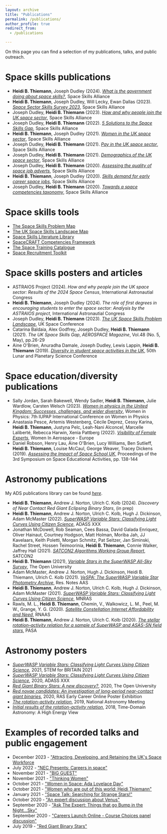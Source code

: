 ```yaml
---
layout: archive
title: "Publications"
permalink: /publications/
author_profile: true
redirect_from: 
  - /publications

---
```


On this page you can find a selection of my publications, talks, and public outreach.

Space skills publications
======
* **Heidi B. Thiemann**, Joseph Dudley (2024). _[What is the government doing about space skills?](https://spaceskills.org/what-is-government-doing)_, Space Skills Alliance
* **Heidi B. Thiemann**, Joseph Dudley, Will Lecky, Ewan Dallas (2023). _[Space Sector Skills Survey 2023](https://www.gov.uk/government/publications/space-sector-skills-survey-2023)_, Space Skills Alliance
* Joseph Dudley, **Heidi B. Thiemann** (2023). _[How and why people join the UK space sector](https://spaceskills.org/census-routes)_, Space Skills Alliance
* Joseph Dudley, **Heidi B. Thiemann** (2022). _[5 Solutions to the Space Skills Gap](https://spaceskills.org/news-post?p=_20220905-5-solutions)_, Space Skills Alliance
* **Heidi B. Thiemann**, Joseph Dudley (2021). _[Women in the UK space sector](https://spaceskills.org/women-report)_, Space Skills Alliance
* Joseph Dudley, **Heidi B. Thiemann** (2021). _[Pay in the UK space sector](https://spaceskills.org/census-pay)_, Space Skills Alliance
* Joseph Dudley, **Heidi B. Thiemann** (2021). _[Demographics of the UK space sector](https://spaceskills.org/census)_, Space Skills Alliance
* Joseph Dudley, **Heidi B. Thiemann** (2020). _[Assessing the quality of space job adverts](https://spaceskills.org/job-advert-quality)_, Space Skills Alliance
* **Heidi B. Thiemann**, Joseph Dudley (2020). _[Skills demand for early career space jobs](https://spaceskills.org/skills-demand-for-early-career-space-jobs)_, Space Skills Alliance
* Joseph Dudley, **Heidi B. Thiemann** (2020). _[Towards a space competencies taxonomy](https://spaceskills.org/towards-a-space-competencies-taxonomy)_, Space Skills Alliance

Space skills tools
======
* [The Space Skills Problem Map](https://spaceskills.org/problem-map)
* [The UK Space Skills Landscape Map](https://spaceskills.org/landscape)
* [Space Skills Literature Library](https://spaceskills.org/library)
* [SpaceCRAFT Competencies Framework](https://craft.spaceskills.org/)
* [The Space Training Catalogue](https://training.spaceskills.org/)
* [Space Recruitment Toolkit](https://spaceskills.org/toolkit)

Space skills posters and articles
======
* ASTRAIOS Project (2024). _How and why people join the UK space sector: Results of the 2024 Space Census_, International Astronautial Congress
* **Heidi B. Thiemann**, Joseph Dudley (2024). _The role of first degrees in encouraging students to enter the space sector: Analysis by the ASTRAIOS project_, International Astronautial Congress
* Joseph Dudley, **Heidi B. Thiemann** (2023). _[The UK Space Skills Problem Landscape](https://www.spaceconference.co.uk/ukspaceconference2023/posterzone)_, UK Space Conference
* Catarina Baldaia, Alex Godfrey, Joseph Dudley, **Heidi B. Thiemann** (2021). _The UK Space Skills Gap_, _AEROSPACE Magazine_, Vol.48 (No. 5, May), pp.26-29
* Aine O'Brien, Anuradha Damale, Joseph Dudley, Lewis Lappin, **Heidi B. Thiemann** (2019). _[Diversity in student space activities in the UK](https://www.hou.usra.edu/meetings/lpsc2019/eposter/2380.pdf)_, 50th Lunar and Planetary Science Conference

Space education/diversity publications
======
* Sally Jordan, Sarah Bakewell, Wendy Sadler, **Heidi B. Thiemann**, Julie Wardlow, Carsten Welsch (2023). _[Women in physics in the United Kingdom: Successes, challenges, and wider diversity](https://pubs.aip.org/aip/acp/article/3040/1/050041/2922056/Women-in-physics-in-the-United-Kingdom-Successes)_, Women in Physics: 7th IUPAP International Conference on Women in Physics
* Anastasia Pesce, Artemis Westenberg, Cécile Deprez, Cessy Karina, **Heidi B. Thiemann**, Justyna Pelc, Leah-Nani Alconcel, Marcelle Laliberté, Rebecca Harwin, Xenia Pattberg (2022). _[Visibility of Female Experts](https://www.wia-europe.org/wia-e-working-groups/white-paper-visibility-of-female-experts/)_, Women In Aerospace - Europe
* Daniel Robson, Henry Lau, Áine O'Brien, Lucy Williams, Ben Sutlieff, **Heidi B. Thiemann**, Louise McCaul, George Weaver, Tracey Dickens (2019). _[Assessing the Impact of Space School UK](https://arxiv.org/abs/2006.06680)_, Proceedings of the 3rd Symposium on Space Educational Activities, pp. 138-144

Astronomy publications
======
My ADS publications library can be found _[here](https://ui.adsabs.harvard.edu/search/q=docs(library%2FkKg8ELVUSWicsIue1eSe0w)&sort=date%20desc%2C%20bibcode%20desc&p_=0)_.

* **Heidi B. Thiemann**, Andrew J. Norton, Ulrich C. Kolb (2024). _Discovery of Near Contact Red Giant Eclipsing Binary Stars_, (in prep)
*  **Heidi B. Thiemann**, Andrew J. Norton, Ulrich C. Kolb, Hugh J. Dickinson, Adam McMaster (2022). _[SuperWASP Variable Stars: Classifying Light Curves Using Citizen Science](https://ui.adsabs.harvard.edu/abs/2022ASPC..532..303T/abstract)_, ADASS XXX
*  Jonathan McDowell, Rob Seaman, Cees Bassa, David Galada Enriquez, Oliver Hainaut, Courtney Hodgson, Matt Holman, Moriba Jah, JJ Kavelaars, Keith Poletti, Morgan Schmitz, Pat Seitzer, Jan Siminski, Rachel Street, Hossen Teimoorinia, **Heidi B. Thiemann**, Connie Walker, Jaffrey Hall (2021). _[SATCON2 Algorithms Working Group Report](https://zenodo.org/records/5608843)_, SATCON2
* **Heidi B. Thiemann** (2021), _[Variable Stars in the SuperWASP All-Sky Survey](http://oro.open.ac.uk/78919/)_, The Open University
* Adam McMaster, Andrew J. Norton, Hugh J. Dickinson, Heidi B. Thiemann, Ulrich C. Kolb (2021). _[VeSPA: The SuperWASP Variable Star Photometry Archive](https://iopscience.iop.org/article/10.3847/2515-5172/ac2de8/meta)_, Res. Notes AAS
* **Heidi B. Thiemann**, Andrew J. Norton, Ulrich C. Kolb, Hugh J. Dickinson, Adam McMaster (2021). _[SuperWASP Variable Stars: Classifying Light Curves Using Citizen Science](https://academic.oup.com/mnras/article/502/1/1299/6105327)_, MNRAS
* Rawls, M. L., **Heidi B. Thiemann**, Chemin, V., Walkowicz, L. M., Peel, M. W., Grange, Y. G. (2020). _[Satellite Constellation Internet Affordability and Need](https://iopscience.iop.org/article/10.3847/2515-5172/abc48e)_, RNAAS
* **Heidi B. Thiemann**, Andrew J. Norton, Ulrich C. Kolb (2020). _[The stellar rotation–activity relation for a sample of SuperWASP and ASAS-SN field stars](https://www.cambridge.org/core/journals/publications-of-the-astronomical-society-of-australia/article/stellar-rotationactivity-relation-for-a-sample-of-superwasp-and-asassn-field-stars/0B2772DE14A99FC44E73F32704D3FA8B)_, PASA

Astronomy posters
======
* _[SuperWASP Variable Stars: Classifying Light Curves Using Citizen Science](https://stemforbritain.org.uk/wp-content/uploads/2021/03/HEIDI_THIEMANN_2021_POSTER.pdf)_, 2021, STEM for BRITAIN 2021
* _[SuperWASP Variable Stars: Classifying Light Curves Using Citizen Science](https://adass2020.es/static/ftp/P7-166/P7-166.pdf)_, 2020, ADASS XXX
* _[Red Giant Binary Stars: A new discovery?](https://oro.open.ac.uk/71335/1/HThiemann.pdf)_, 2020, The Open University
* _[Red novae candidates: An investigation of long-period near-contact giant binaries](https://ras.ac.uk/poster-contest/heidi-thiemann)_, 2020, RAS Early Career Online Poster Exhibition
* _[The rotation-activity relation](https://nam2019.org/posters/details/32/160)_, 2019, National Astronomy Meeting
* _[Initial results of the rotation-activity relation](https://www.cosmos.esa.int/documents/332006/1602912/AbstractBook.pdf)_, 2018, Time-Domain Astronomy: A High Energy View

Examples of recorded talks and public engagement
======
* December 2023 - ["Attracting, Developing, and Retaining the UK's Space Workforce](https://www.youtube.com/live/CjOxSKISIuM?si=3AQgytyqtDqLHLu0&t=19815)
* July 2022 - ["NEC Presents: Careers in space"](https://www.youtube.com/watch?v=c1R9H2jdm_4)
* November 2021 - ["BIG GUEST"](https://www.bbc.co.uk/programmes/p0b756h1)
* November 2021 - ["Thinking Women"](https://www.youtube.com/watch?v=rirh_ZpfEn0)
* October 2021 - ["Women in Space: Ada Lovelace Day"](https://www.youtube.com/watch?v=kydB42Cy2Kw)
* October 2021 - ["Women who are out of this world: Heidi Thiemann"](https://www.youtube.com/watch?v=_60-Fv0n-pQ)
* January 2021 - ["Space Talk: Searching for Strange Stars!"](https://www.youtube.com/watch?v=PDyFZjfqXgk)
* October 2020 - ["An expert discussion about Venus"](https://www.youtube.com/watch?v=dhhvbOaayhY)
* September 2020 - ["Ask The Expert: Things that go Bump in the Night...Sky"](https://www.youtube.com/watch?v=fX1lfwIrHI4&list=PLar-D-A84stgVg2wxjDQaH1eAUDPdhRc3&index=8)
* September 2020 - ["Careers Launch Online - Course Choices panel discussion"](https://www.youtube.com/watch?v=qWP9EmgGhpU)
* July 2019 - ["Red Giant Binary Stars"](https://www.youtube.com/watch?v=DbuOpXI202E)
